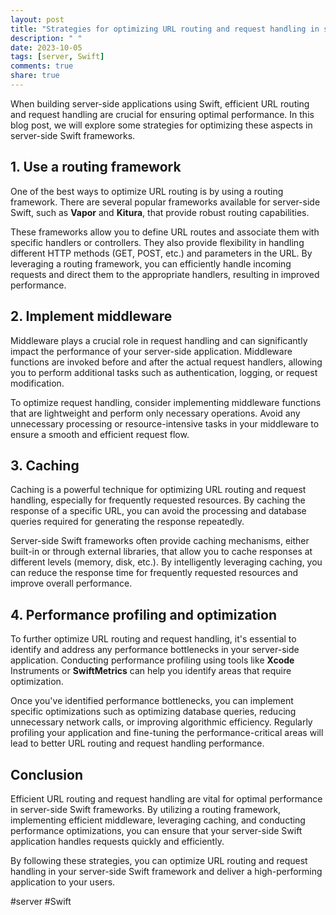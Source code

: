 ```yaml
---
layout: post
title: "Strategies for optimizing URL routing and request handling in server-side Swift frameworks"
description: " "
date: 2023-10-05
tags: [server, Swift]
comments: true
share: true
---
```


When building server-side applications using Swift, efficient URL routing and request handling are crucial for ensuring optimal performance. In this blog post, we will explore some strategies for optimizing these aspects in server-side Swift frameworks.

## 1. Use a routing framework

One of the best ways to optimize URL routing is by using a routing framework. There are several popular frameworks available for server-side Swift, such as **Vapor** and **Kitura**, that provide robust routing capabilities.

These frameworks allow you to define URL routes and associate them with specific handlers or controllers. They also provide flexibility in handling different HTTP methods (GET, POST, etc.) and parameters in the URL. By leveraging a routing framework, you can efficiently handle incoming requests and direct them to the appropriate handlers, resulting in improved performance.

## 2. Implement middleware

Middleware plays a crucial role in request handling and can significantly impact the performance of your server-side application. Middleware functions are invoked before and after the actual request handlers, allowing you to perform additional tasks such as authentication, logging, or request modification.

To optimize request handling, consider implementing middleware functions that are lightweight and perform only necessary operations. Avoid any unnecessary processing or resource-intensive tasks in your middleware to ensure a smooth and efficient request flow.

## 3. Caching

Caching is a powerful technique for optimizing URL routing and request handling, especially for frequently requested resources. By caching the response of a specific URL, you can avoid the processing and database queries required for generating the response repeatedly.

Server-side Swift frameworks often provide caching mechanisms, either built-in or through external libraries, that allow you to cache responses at different levels (memory, disk, etc.). By intelligently leveraging caching, you can reduce the response time for frequently requested resources and improve overall performance.

## 4. Performance profiling and optimization

To further optimize URL routing and request handling, it's essential to identify and address any performance bottlenecks in your server-side application. Conducting performance profiling using tools like **Xcode** Instruments or **SwiftMetrics** can help you identify areas that require optimization.

Once you've identified performance bottlenecks, you can implement specific optimizations such as optimizing database queries, reducing unnecessary network calls, or improving algorithmic efficiency. Regularly profiling your application and fine-tuning the performance-critical areas will lead to better URL routing and request handling performance.

## Conclusion

Efficient URL routing and request handling are vital for optimal performance in server-side Swift frameworks. By utilizing a routing framework, implementing efficient middleware, leveraging caching, and conducting performance optimizations, you can ensure that your server-side Swift application handles requests quickly and efficiently.

By following these strategies, you can optimize URL routing and request handling in your server-side Swift framework and deliver a high-performing application to your users.

#server #Swift